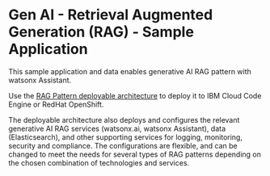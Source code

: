 # Gen AI - Retrieval Augmented Generation (RAG) - Sample Application
This sample application and data enables generative AI RAG pattern with watsonx Assistant.

Use the [RAG Pattern deployable architecture](https://cloud.ibm.com/catalog/7a4d68b4-cf8b-40cd-a3d1-f49aff526eb3/architecture/Retrieval_Augmented_Generation_Pattern-5fdd0045-30fc-4013-a8bc-6db9d5447a52-global) to deploy it to IBM Cloud Code Engine or RedHat OpenShift.

The deployable architecture also deploys and configures the relevant generative AI RAG services (watsonx.ai, watsonx Assistant), data (Elasticsearch), and other supporting services for logging, monitoring, security and compliance. The configurations are flexible, and can be changed to meet the needs for several types of RAG patterns depending on the chosen combination of technologies and services. 
